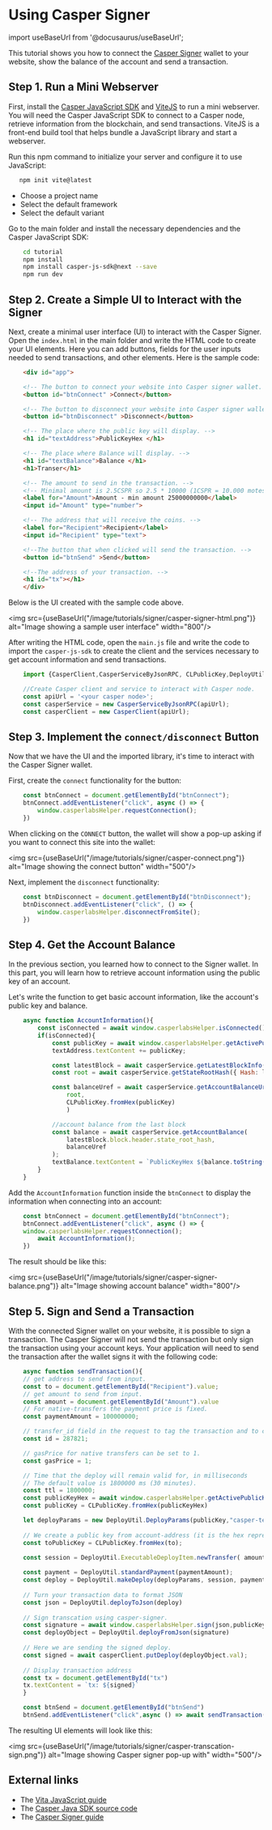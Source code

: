 # Using Casper Signer

import useBaseUrl from '@docusaurus/useBaseUrl';

This tutorial shows you how to connect the [Casper Signer](https://chrome.google.com/webstore/detail/casper-signer/djhndpllfiibmcdbnmaaahkhchcoijce) wallet to your website, show the balance of the account and send a transaction.

## Step 1. Run a Mini Webserver

First, install the [Casper JavaScript SDK](https://github.com/casper-ecosystem/casper-js-sdk) and [ViteJS](https://vitejs.dev/guide/) to run a mini webserver. You will need the Casper JavaScript SDK to connect to a Casper node, retrieve information from the blockchain, and send transactions. ViteJS is a front-end build tool that helps bundle a JavaScript library and start a webserver. 

Run this npm command to initialize your server and configure it to use JavaScript:

```bash
   npm init vite@latest
```

- Choose a project name
- Select the default framework
- Select the default variant

Go to the main folder and install the necessary dependencies and the Casper JavaScript SDK:

```bash
	cd tutorial
	npm install
	npm install casper-js-sdk@next --save
	npm run dev
```

## Step 2. Create a Simple UI to Interact with the Signer  

Next, create a minimal user interface (UI) to interact with the Casper Signer. Open the `index.html` in the main folder and write the HTML code to create your UI elements. Here you can add buttons, fields for the user inputs needed to send transactions, and other elements. Here is the sample code:

```html
	<div id="app">

	<!-- The button to connect your website into Casper signer wallet. -->
	<button id="btnConnect" >Connect</button>

	<!-- The button to disconnect your website into Casper signer wallet -->
	<button id="btnDisconnect" >Disconnect</button>

	<!-- The place where the public key will display. -->
	<h1 id="textAddress">PublicKeyHex </h1>

	<!-- The place where Balance will display. -->
	<h1 id="textBalance">Balance </h1>
	<h1>Transer</h1>

	<!-- The amount to send in the transaction. -->
	<!-- Minimal amount is 2.5CSPR so 2.5 * 10000 (1CSPR = 10.000 motes)  -->
	<label for="Amount">Amount - min amount 25000000000</label>
	<input id="Amount" type="number">

	<!-- The address that will receive the coins. -->
	<label for="Recipient">Recipient</label>
	<input id="Recipient" type="text">

	<!--The button that when clicked will send the transaction. -->
	<button id="btnSend" >Send</button>

	<!--The address of your transaction. -->
	<h1 id="tx"></h1>
	</div>
```

Below is the UI created with the sample code above.

<img src={useBaseUrl("/image/tutorials/signer/casper-signer-html.png")} alt="Image showing a sample user interface" width="800"/> 

After writing the HTML code, open the `main.js` file and write the code to import the `casper-js-sdk` to create the client and the services necessary to get account information and send transactions.

```javascript
	import {CasperClient,CasperServiceByJsonRPC, CLPublicKey,DeployUtil } from "casper-js-sdk";

	//Create Casper client and service to interact with Casper node.
	const apiUrl = '<your casper node>';
	const casperService = new CasperServiceByJsonRPC(apiUrl);
	const casperClient = new CasperClient(apiUrl);
```

## Step 3. Implement the `connect/disconnect` Button

Now that we have the UI and the imported library, it's time to interact with the Casper Signer wallet. 

First, create the `connect` functionality for the button:

```javascript
	const btnConnect = document.getElementById("btnConnect");
	btnConnect.addEventListener("click", async () => {
		window.casperlabsHelper.requestConnection();
	})
```

When clicking on the `CONNECT` button, the wallet will show a pop-up asking if you want to connect this site into the wallet:

<img src={useBaseUrl("/image/tutorials/signer/casper-connect.png")} alt="Image showing the connect button" width="500"/> 

Next, implement the `disconnect` functionality:

```javascript
	const btnDisconnect = document.getElementById("btnDisconnect");
	btnDisconnect.addEventListener("click", () => {
		window.casperlabsHelper.disconnectFromSite();
	})
```

## Step 4. Get the Account Balance

In the previous section, you learned how to connect to the Signer wallet. In this part, you will learn how to retrieve account information using the public key of an account.

Let's write the function to get basic account information, like the account's public key and balance.

```javascript
	async function AccountInformation(){
		const isConnected = await window.casperlabsHelper.isConnected()
		if(isConnected){
			const publicKey = await window.casperlabsHelper.getActivePublicKey();
			textAddress.textContent += publicKey;

			const latestBlock = await casperService.getLatestBlockInfo();
			const root = await casperService.getStateRootHash({ Hash: latestBlock.block.hash });

			const balanceUref = await casperService.getAccountBalanceUrefByPublicKey(
				root, 
				CLPublicKey.fromHex(publicKey)
				)

			//account balance from the last block
			const balance = await casperService.getAccountBalance(
				latestBlock.block.header.state_root_hash,
				balanceUref
			);
			textBalance.textContent = `PublicKeyHex ${balance.toString()}`;
		}
	}
```

Add the `AccountInformation` function inside the `btnConnect` to display the information when connecting into an account:

```javascript
	const btnConnect = document.getElementById("btnConnect");
	btnConnect.addEventListener("click", async () => {
	window.casperlabsHelper.requestConnection();
		await AccountInformation();
	})
``` 

The result should be like this:

<img src={useBaseUrl("/image/tutorials/signer/casper-signer-balance.png")} alt="Image showing account balance" width="800"/>

## Step 5. Sign and Send a Transaction

With the connected Signer wallet on your website, it is possible to sign a transaction. The Casper Signer will not send the transaction but only sign the transaction using your account keys. Your application will need to send the transaction after the wallet signs it with the following code:

```javascript
	async function sendTransaction(){
	// get address to send from input.
	const to = document.getElementById("Recipient").value;
	// get amount to send from input.
	const amount = document.getElementById("Amount").value
	// For native-transfers the payment price is fixed.
	const paymentAmount = 100000000;

	// transfer_id field in the request to tag the transaction and to correlate it to your back-end storage.
	const id = 287821;

	// gasPrice for native transfers can be set to 1.
	const gasPrice = 1;

	// Time that the deploy will remain valid for, in milliseconds
	// The default value is 1800000 ms (30 minutes).
	const ttl = 1800000;
	const publicKeyHex = await window.casperlabsHelper.getActivePublicKey();
	const publicKey = CLPublicKey.fromHex(publicKeyHex)

	let deployParams = new DeployUtil.DeployParams(publicKey,"casper-test",gasPrice,ttl );
	
	// We create a public key from account-address (it is the hex representation of the public-key with an added prefix).
	const toPublicKey = CLPublicKey.fromHex(to);

	const session = DeployUtil.ExecutableDeployItem.newTransfer( amount,toPublicKey,null,id);
	
	const payment = DeployUtil.standardPayment(paymentAmount);
	const deploy = DeployUtil.makeDeploy(deployParams, session, payment);
	
	// Turn your transaction data to format JSON
	const json = DeployUtil.deployToJson(deploy)
	
	// Sign transcation using casper-signer.
	const signature = await window.casperlabsHelper.sign(json,publicKeyHex,to)
	const deployObject = DeployUtil.deployFromJson(signature)
	
	// Here we are sending the signed deploy.
	const signed = await casperClient.putDeploy(deployObject.val);
	
	// Display transaction address
	const tx = document.getElementById("tx")
	tx.textContent = `tx: ${signed}`
	}

	const btnSend = document.getElementById("btnSend")
	btnSend.addEventListener("click",async () => await sendTransaction())
```

The resulting UI elements will look like this:

<img src={useBaseUrl("/image/tutorials/signer/casper-transcation-sign.png")} alt="Image showing Casper signer pop-up with" width="500"/>

## External links

* The [Vita JavaScript guide](https://vitejs.dev/guide/)
* The [Casper Java SDK source code](https://github.com/casper-ecosystem/casper-js-sdk)
* The [Casper Signer guide](https://docs.cspr.community/docs/user-guides/SignerGuide.html)
